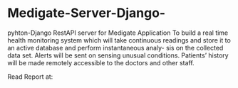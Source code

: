 # Medigate-Server-Django-
pyhton-Django RestAPI server for Medigate Application
To build a real time health monitoring system which will take continuous readings and store it to an active database and perform instantaneous analy- sis on the collected data set. Alerts will be sent on sensing unusual conditions. Patients’ history will be made remotely accessible to the doctors and other staff.

Read Report at: 
